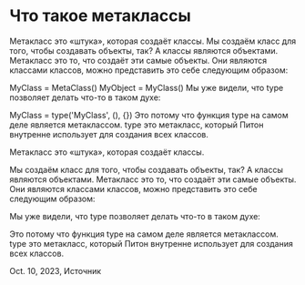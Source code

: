 # Что такое метаклассы

Метакласс это «штука», которая создаёт классы.
Мы создаём класс для того, чтобы создавать объекты, так? А классы являются объектами. Метакласс это то, что создаёт эти самые объекты. Они являются классами классов, можно представить это себе следующим образом:

  MyClass = MetaClass()
  MyObject = MyClass()
Мы уже видели, что type позволяет делать что-то в таком духе:

MyClass = type('MyClass', (), {})
Это потому что функция type на самом деле является метаклассом. type это метакласс, который Питон внутренне использует для создания всех классов.

Метакласс это «штука», которая создаёт классы.

Мы создаём класс для того, чтобы создавать объекты, так? А классы являются объектами. Метакласс это то, что создаёт эти самые объекты. Они являются классами классов, можно представить это себе следующим образом:

Мы уже видели, что type позволяет делать что-то в таком духе:

Это потому что функция type на самом деле является метаклассом. type это метакласс, который Питон внутренне использует для создания всех классов.

Oct. 10, 2023, Источник

